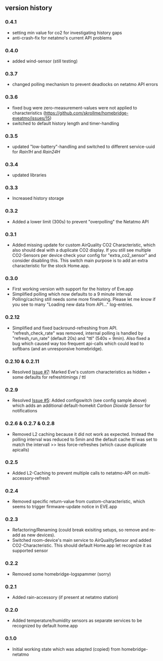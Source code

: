 ## version history

### 0.4.1
- setting min value for co2 for investigating history gaps
- anti-crash-fix for netatmo's current API problems

### 0.4.0
- added wind-sensor (still testing)

### 0.3.7
- changed polling mechanism to prevent deadlocks on netatmo API errors 

### 0.3.6
- fixed bug were zero-measurement-values were not applied to characteristics (https://github.com/skrollme/homebridge-eveatmo/issues/15)
- switched to default history length and timer-handling

### 0.3.5
- updated "low-battery"-handling and switched to different service-uuid for _Rain1H_ and _Rain24H_

### 0.3.4
- updated libraries

### 0.3.3
- Increased history storage 

### 0.3.2
- Added a lower limit (300s) to prevent "overpolling" the Netatmo API

### 0.3.1
- Added missing update for custom AirQuality CO2 Characteristic, which also should deal with a duplicate CO2 display. If you still see multiple CO2-Sensors per device check your config for "extra_co2_sensor" and consider disabling this. This switch main purpose is to add an extra characteristic for the stock Home.app.

### 0.3.0
- First working version with support for the history of Eve.app
- Simplified polling which now defaults to a 9 minute interval. Polling/caching still needs some more finetuning. Please let me know if you see to many "Loading new data from API..." log-entries.

### 0.2.12
- Simplified and fixed backround-refreshing from API. "refresh_check_rate" was removed, internal polling is handled by "refresh_run_rate" (default 20s) and "ttl" (540s = 9min). Also fixed a bug which caused way too frequent api-calls which could lead to softbans (and an unresponsive homebridge).

### 0.2.10 & 0.2.11
- Resolved [Issue #7](https://github.com/skrollme/homebridge-eveatmo/issues/7): Marked Eve's custom characteristics as hidden + some defaults for refreshtimings / ttl

### 0.2.9
- Resolved [Issue #5](https://github.com/skrollme/homebridge-eveatmo/issues/5): Added configswitch (see config sample above) which adds an additional default-homekit _Carbon Dioxide Sensor_ for notifications

### 0.2.6 & 0.2.7 & 0.2.8
- Removed L2 caching because it did not work as expected. Instead the polling interval was reduced to 5min and the default cache ttl was set to match the intervall >> less force-refreshes (which cause duplicate apicalls)

### 0.2.5
- Added L2-Caching to prevent multiple calls to netatmo-API on multi-accessory-refresh

### 0.2.4
- Removed specific return-value from custom-characteristic, which seems to trigger firmware-update notice in EVE.app

### 0.2.3
- Refactoring/Renaming (could break exisiting setups, so remove and re-add as new devices).
- Switched room-device's main service to AirQualitySensor and added CO2-Characteristic. This should default Home.app let recognize it as supported sensor

### 0.2.2
- Removed some homebridge-logspammer (sorry)

### 0.2.1
- Added rain-accessory (if present at netatmo station)

### 0.2.0
- Added temperature/humidity sensors as separate services to be recognized by default home.app

### 0.1.0
- Initial working state which was adapted (copied) from homebridge-netatmo